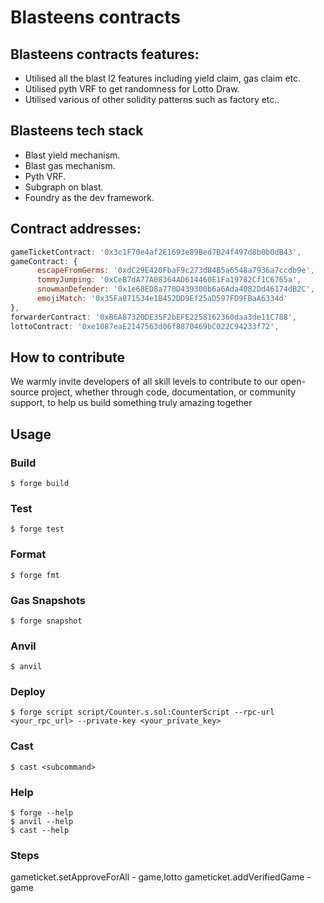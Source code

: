 # Blasteens contracts
## Blasteens contracts features:
 - Utilised all the blast l2 features including yield claim, gas claim etc.
 - Utilised pyth VRF to get randomness for Lotto Draw.
 - Utilised various of other solidity patterns such as factory etc..

## Blasteens tech stack
 - Blast yield mechanism.
 - Blast gas mechanism.
 - Pyth VRF.
 - Subgraph on blast.
 - Foundry as the dev framework.

## Contract addresses:
```javascript
gameTicketContract: '0x3c1F70e4af2E1693e89Bed7B24f497d8b0b0dB43',
gameContract: {
      escapeFromGerms: '0xdC29E420FbaF9c273d84B5a6548a7936a7ccdb9e',
      tommyJumping: '0xCeB7dA77A08364AD614460E1Fa19782Cf1C6765a',
      snowmanDefender: '0x1e68ED8a770D439300b6a6Ada4082Dd46174dB2C',
      emojiMatch: '0x35Fa871534e1B452DD9Ef25aD597FD9FBaA6334d'
},
forwarderContract: '0xB6A87320DE35F2bEFE2258162360daa3de11C788',
lottoContract: '0xe1087eaE2147563d06f8870469bC022C94233f72',

```

## How to contribute
We warmly invite developers of all skill levels to contribute to our open-source project, whether through code, documentation, or community support, to help us build something truly amazing together

## Usage

### Build

```shell
$ forge build
```

### Test

```shell
$ forge test
```

### Format

```shell
$ forge fmt
```

### Gas Snapshots

```shell
$ forge snapshot
```

### Anvil

```shell
$ anvil
```

### Deploy

```shell
$ forge script script/Counter.s.sol:CounterScript --rpc-url <your_rpc_url> --private-key <your_private_key>
```

### Cast

```shell
$ cast <subcommand>
```

### Help

```shell
$ forge --help
$ anvil --help
$ cast --help
```

### Steps

gameticket.setApproveForAll - game,lotto
gameticket.addVerifiedGame - game
